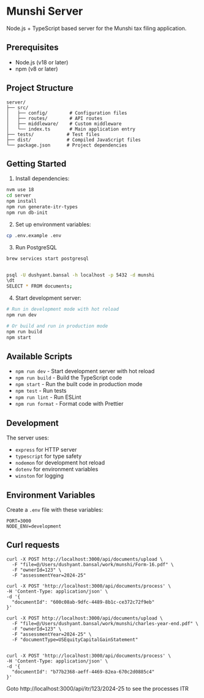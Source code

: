 # Munshi Server

Node.js + TypeScript based server for the Munshi tax filing application.

## Prerequisites

- Node.js (v18 or later)
- npm (v8 or later)

## Project Structure

```
server/
├── src/
│   ├── config/        # Configuration files
│   ├── routes/        # API routes
│   ├── middleware/    # Custom middleware
│   └── index.ts       # Main application entry
├── tests/            # Test files
├── dist/             # Compiled JavaScript files
└── package.json      # Project dependencies
```

## Getting Started

1. Install dependencies:
```bash
nvm use 18
cd server
npm install
npm run generate-itr-types
npm run db-init
```

2. Set up environment variables:
```bash
cp .env.example .env
```

3. Run PostgreSQL
```bash
brew services start postgresql


psql -U dushyant.bansal -h localhost -p 5432 -d munshi
\dt
SELECT * FROM documents;
```

4. Start development server:
```bash
# Run in development mode with hot reload
npm run dev

# Or build and run in production mode
npm run build
npm start
```

## Available Scripts

- `npm run dev` - Start development server with hot reload
- `npm run build` - Build the TypeScript code
- `npm start` - Run the built code in production mode
- `npm test` - Run tests
- `npm run lint` - Run ESLint
- `npm run format` - Format code with Prettier

## Development

The server uses:
- `express` for HTTP server
- `typescript` for type safety
- `nodemon` for development hot reload
- `dotenv` for environment variables
- `winston` for logging

## Environment Variables

Create a `.env` file with these variables:

```env
PORT=3000
NODE_ENV=development
```

## Curl requests

```
curl -X POST http://localhost:3000/api/documents/upload \
  -F "file=@/Users/dushyant.bansal/work/munshi/Form-16.pdf" \
  -F "ownerId=123" \
  -F "assessmentYear=2024-25"

curl -X POST 'http://localhost:3000/api/documents/process' \
-H 'Content-Type: application/json' \
-d '{
  "documentId": "600c08ab-9dfc-4489-8b1c-ce372c72f9eb"
}'

curl -X POST http://localhost:3000/api/documents/upload \
  -F "file=@/Users/dushyant.bansal/work/munshi/charles-year-end.pdf" \
  -F "ownerId=123" \
  -F "assessmentYear=2024-25" \
  -F "documentType=USEquityCapitalGainStatement"


curl -X POST 'http://localhost:3000/api/documents/process' \
-H 'Content-Type: application/json' \
-d '{
  "documentId": "b77b2368-aeff-4469-82ea-670c2d0885c4"
}'

```

Goto http://localhost:3000/api/itr/123/2024-25 to see the processes ITR
